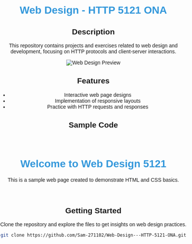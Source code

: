 # Web Design - HTTP 5121 ONA

## Description
This repository contains projects and exercises related to web design and development, focusing on HTTP protocols and client-server interactions.

![Web Design Preview](.\preview-image.png)

## Features
- Interactive web page designs
- Implementation of responsive layouts
- Practice with HTTP requests and responses
## Sample Code
<!DOCTYPE html>
<html lang="en">
<head>
    <meta charset="UTF-8">
    <meta http-equiv="X-UA-Compatible" content="IE=edge">
    <meta name="viewport" content="width=device-width, initial-scale=1.0">
    <title>Web Design Sample</title>
    <style>
        body {
            font-family: Arial, sans-serif;
            text-align: center;
            margin: 0;
            padding: 0;
        }
        .container {
            padding: 20px;
        }
        h1 {
            color: #3498db;
        }
    </style>
</head>
<body>
    <div class="container">
        <h1>Welcome to Web Design 5121</h1>
        <p>This is a sample web page created to demonstrate HTML and CSS basics.</p>
    </div>
</body>
</html>

## Getting Started
Clone the repository and explore the files to get insights on web design practices.

```bash
git clone https://github.com/Sam-271102/Web-Design---HTTP-5121-ONA.git

